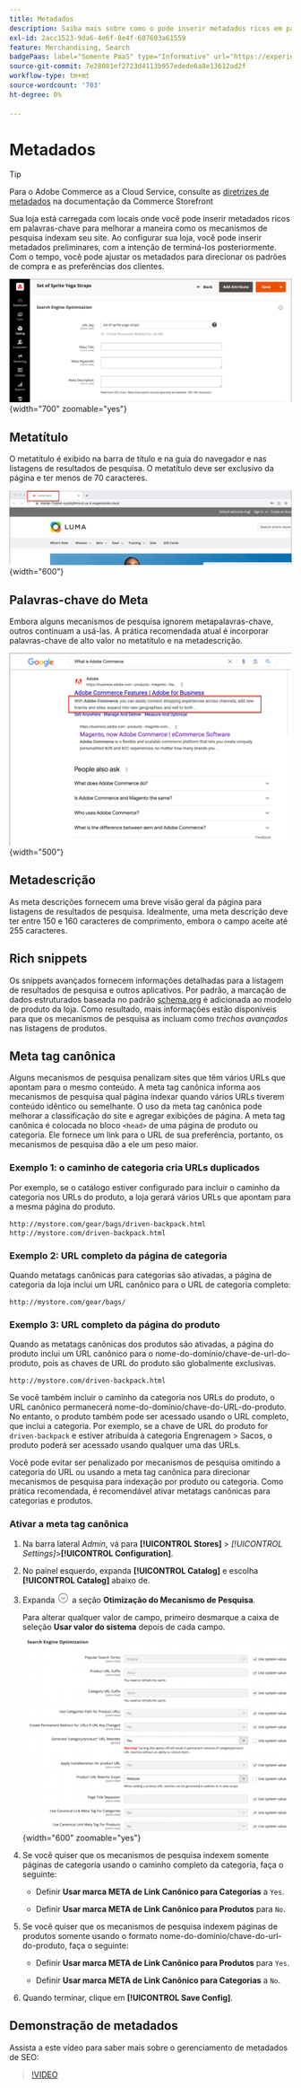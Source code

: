 ```yaml
---
title: Metadados
description: Saiba mais sobre como o pode inserir metadados ricos em palavras-chave para melhorar a maneira como os mecanismos de pesquisa indexam seu site do Commerce.
exl-id: 2acc1523-9da6-4e6f-8e4f-607603a61559
feature: Merchandising, Search
badgePaas: label="Somente PaaS" type="Informative" url="https://experienceleague.adobe.com/pt-br/docs/commerce/user-guides/product-solutions" tooltip="Aplica-se somente a projetos do Adobe Commerce na nuvem (infraestrutura do PaaS gerenciada pela Adobe) e a projetos locais."
source-git-commit: 7e28081ef2723d4113b957edede6a8e13612ad2f
workflow-type: tm+mt
source-wordcount: '703'
ht-degree: 0%

---
```


# Metadados

>[!TIP]
>
>Para o Adobe Commerce as a Cloud Service, consulte as [diretrizes de metadados](https://experienceleague.adobe.com/developer/commerce/storefront/setup/seo/metadata/?lang=pt-BR) na documentação da Commerce Storefront

Sua loja está carregada com locais onde você pode inserir metadados ricos em palavras-chave para melhorar a maneira como os mecanismos de pesquisa indexam seu site. Ao configurar sua loja, você pode inserir metadados preliminares, com a intenção de terminá-los posteriormente. Com o tempo, você pode ajustar os metadados para direcionar os padrões de compra e as preferências dos clientes.

![Configurações de produto - otimização de mecanismo de pesquisa](./assets/product-basic-settings-search-engine-optimization-yoga-strap.png){width="700" zoomable="yes"}

## Metatítulo

O metatítulo é exibido na barra de título e na guia do navegador e nas listagens de resultados de pesquisa. O metatítulo deve ser exclusivo da página e ter menos de 70 caracteres.

![Exemplo de vitrine - metatítulo](./assets/storefront-home-page-meta-title.png){width="600"}

## Palavras-chave do Meta

Embora alguns mecanismos de pesquisa ignorem metapalavras-chave, outros continuam a usá-las. A prática recomendada atual é incorporar palavras-chave de alto valor no metatítulo e na metadescrição.

![Pesquisa no navegador da Web - meta keywords](./assets/storefront-meta-description.png){width="500"}

## Metadescrição

As meta descrições fornecem uma breve visão geral da página para listagens de resultados de pesquisa. Idealmente, uma meta descrição deve ter entre 150 e 160 caracteres de comprimento, embora o campo aceite até 255 caracteres.

## Rich snippets

Os snippets avançados fornecem informações detalhadas para a listagem de resultados de pesquisa e outros aplicativos. Por padrão, a marcação de dados estruturados baseada no padrão [schema.org][1] é adicionada ao modelo de produto da loja. Como resultado, mais informações estão disponíveis para que os mecanismos de pesquisa as incluam como _trechos avançados_ nas listagens de produtos.

## Meta tag canônica

Alguns mecanismos de pesquisa penalizam sites que têm vários URLs que apontam para o mesmo conteúdo. A meta tag canônica informa aos mecanismos de pesquisa qual página indexar quando vários URLs tiverem conteúdo idêntico ou semelhante. O uso da meta tag canônica pode melhorar a classificação do site e agregar exibições de página. A meta tag canônica é colocada no bloco `<head>` de uma página de produto ou categoria. Ele fornece um link para o URL de sua preferência, portanto, os mecanismos de pesquisa dão a ele um peso maior.

### Exemplo 1: o caminho de categoria cria URLs duplicados

Por exemplo, se o catálogo estiver configurado para incluir o caminho da categoria nos URLs do produto, a loja gerará vários URLs que apontam para a mesma página do produto.

    http://mystore.com/gear/bags/driven-backpack.html
    http://mystore.com/driven-backpack.html

### Exemplo 2: URL completo da página de categoria

Quando metatags canônicas para categorias são ativadas, a página de categoria da loja inclui um URL canônico para o URL de categoria completo:

    http://mystore.com/gear/bags/

### Exemplo 3: URL completo da página do produto

Quando as metatags canônicas dos produtos são ativadas, a página do produto inclui um URL canônico para o nome-do-domínio/chave-de-url-do-produto, pois as chaves de URL do produto são globalmente exclusivas.

    http://mystore.com/driven-backpack.html

Se você também incluir o caminho da categoria nos URLs do produto, o URL canônico permanecerá nome-do-domínio/chave-do-URL-do-produto. No entanto, o produto também pode ser acessado usando o URL completo, que inclui a categoria. Por exemplo, se a chave de URL do produto for `driven-backpack` e estiver atribuída à categoria Engrenagem > Sacos, o produto poderá ser acessado usando qualquer uma das URLs.

Você pode evitar ser penalizado por mecanismos de pesquisa omitindo a categoria do URL ou usando a meta tag canônica para direcionar mecanismos de pesquisa para indexação por produto ou categoria. Como prática recomendada, é recomendável ativar metatags canônicas para categorias e produtos.

### Ativar a meta tag canônica

1. Na barra lateral _Admin_, vá para **[!UICONTROL Stores]** > _[!UICONTROL Settings]_>**[!UICONTROL Configuration]**.

1. No painel esquerdo, expanda **[!UICONTROL Catalog]** e escolha **[!UICONTROL Catalog]** abaixo de.

1. Expanda ![Seletor de expansão](../assets/icon-display-expand.png) a seção **Otimização do Mecanismo de Pesquisa**.

   Para alterar qualquer valor de campo, primeiro desmarque a caixa de seleção **Usar valor do sistema** depois de cada campo.

   ![Configuração do catálogo - otimização do mecanismo de pesquisa](../configuration-reference/catalog/assets/catalog-search-engine-optimization.png){width="600" zoomable="yes"}

1. Se você quiser que os mecanismos de pesquisa indexem somente páginas de categoria usando o caminho completo da categoria, faça o seguinte:

   - Definir **Usar marca META de Link Canônico para Categorias** a `Yes`.

   - Definir **Usar marca META de Link Canônico para Produtos** para `No`.

1. Se você quiser que os mecanismos de pesquisa indexem páginas de produtos somente usando o formato nome-do-domínio/chave-do-url-do-produto, faça o seguinte:

   - Definir **Usar marca META de Link Canônico para Produtos** para `Yes`.

   - Definir **Usar marca META de Link Canônico para Categorias** a `No`.

1. Quando terminar, clique em **[!UICONTROL Save Config]**.

## Demonstração de metadados

Assista a este vídeo para saber mais sobre o gerenciamento de metadados de SEO:

>[!VIDEO](https://video.tv.adobe.com/v/3411966?quality=12&learn=on&captions=por_br)

[1]: https://schema.org/
